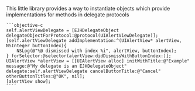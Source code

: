 This little library provides a way to instantiate objects which provide implementations for methods in delegate protocols


    ```objective-c
    self.alertViewDelegate = [EJHDelegateObject delegateObjectForProtocol:@protocol(UIAlertViewDelegate)];
    [self.alertViewDelegate addImplementation:^(UIAlertView* alertView, NSInteger buttonIndex){
        NSLog(@"%@ dismissed with index %i", alertView, buttonIndex);
    } forSelector:@selector(alertView:didDismissWithButtonIndex:)];
    UIAlertView *alertView = [[UIAlertView alloc] initWithTitle:@"Example" message:@"My delegate is an EJHDelegateObject" delegate:self.alertViewDelegate cancelButtonTitle:@"Cancel" otherButtonTitles:@"OK", nil];
    [alertView show];
    ````